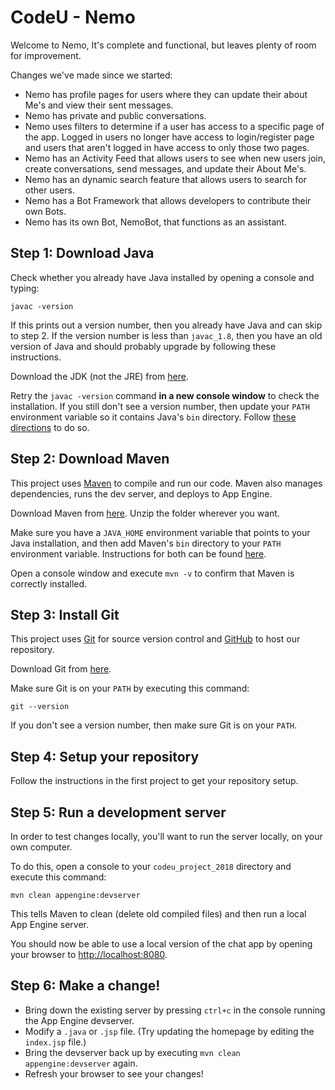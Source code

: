 # CodeU - Nemo

Welcome to Nemo, It's complete and functional, but leaves
plenty of room for improvement.

Changes we've made since we started:

* Nemo has profile pages for users where they can update their about Me's and view their
sent messages.
* Nemo has private and public conversations.
* Nemo uses filters to determine if a user has access to a specific page of the app.
Logged in users no longer have access to login/register page and users that aren't logged
in have access to only those two pages.
* Nemo has an Activity Feed that allows users to see when new users join, create
 conversations, send messages, and update their About Me's.
* Nemo has an dynamic search feature that allows users to search for other users.
* Nemo has a Bot Framework that allows developers to contribute their own Bots. 
* Nemo has its own Bot, NemoBot, that functions as an assistant.

## Step 1: Download Java

Check whether you already have Java installed by opening a console and typing:

```
javac -version
```

If this prints out a version number, then you already have Java and can skip to
step 2. If the version number is less than `javac_1.8`, then you have an old
version of Java and should probably upgrade by following these instructions.

Download the JDK (not the JRE) from [here](http://www.oracle.com/technetwork/java/javase/downloads/jdk9-downloads-3848520.html).

Retry the `javac -version` command **in a new console window** to check the
installation. If you still don't see a version number, then update your `PATH`
environment variable so it contains Java's `bin` directory. Follow [these
directions](https://www.java.com/en/download/help/path.xml) to do so.

## Step 2: Download Maven

This project uses [Maven](https://maven.apache.org/) to compile and run our
code. Maven also manages dependencies, runs the dev server, and deploys to App
Engine.

Download Maven from [here](https://maven.apache.org/download.cgi). Unzip the
folder wherever you want.

Make sure you have a `JAVA_HOME` environment variable that points to your Java
installation, and then add Maven's `bin` directory to your `PATH` environment
variable. Instructions for both can be found
[here](https://maven.apache.org/install.html).

Open a console window and execute `mvn -v` to confirm that Maven is correctly
installed.

## Step 3: Install Git

This project uses [Git](https://git-scm.com/) for source version control and
[GitHub](https://github.com/) to host our repository.

Download Git from [here](https://git-scm.com/downloads).

Make sure Git is on your `PATH` by executing this command:

```
git --version
```

If you don't see a version number, then make sure Git is on your `PATH`.

## Step 4: Setup your repository

Follow the instructions in the first project to get your repository setup.

## Step 5: Run a development server

In order to test changes locally, you'll want to run the server locally, on your
own computer.

To do this, open a console to your `codeu_project_2018` directory and execute this command:

```
mvn clean appengine:devserver
```

This tells Maven to clean (delete old compiled files) and then run a local
App Engine server.

You should now be able to use a local version of the chat app by opening your
browser to [http://localhost:8080](http://localhost:8080).

## Step 6: Make a change!

- Bring down the existing server by pressing `ctrl+c` in the console running the
App Engine devserver.
- Modify a `.java` or `.jsp` file. (Try updating the homepage by editing the
`index.jsp` file.)
- Bring the devserver back up by executing `mvn clean appengine:devserver`
again.
- Refresh your browser to see your changes!
